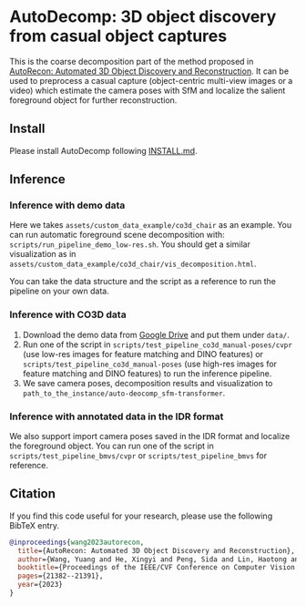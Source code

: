 # AutoDecomp: 3D object discovery from casual object captures
This is the coarse decomposition part of the method proposed in [AutoRecon: Automated 3D Object Discovery and Reconstruction](https://zju3dv.github.io/autorecon/files/autorecon.pdf). It can be used to preprocess a casual capture (object-centric multi-view images or a video) which estimate the camera poses with SfM and localize the salient foreground object for further reconstruction.

## Install
Please install AutoDecomp following [INSTALL.md](docs/INSTALL.md).

## Inference
### Inference with demo data
Here we takes `assets/custom_data_example/co3d_chair` as an example.
You can run automatic foreground scene decomposition with: `scripts/run_pipeline_demo_low-res.sh`.
You should get a similar visualization as in `assets/custom_data_example/co3d_chair/vis_decomposition.html`.

You can take the data structure and the script as a reference to run the pipeline on your own data.

### Inference with CO3D data
1. Download the demo data from [Google Drive](https://drive.google.com/drive/folders/1wgtV2WycT2zXVPCMQYm05q-0SIH2ZpER?usp=drive_link) and put them under `data/`.
2. Run one of the script in `scripts/test_pipeline_co3d_manual-poses/cvpr` (use low-res images for feature matching and DINO features) or `scripts/test_pipeline_co3d_manual-poses` (use high-res images for feature matching and DINO features) to run the inference pipeline.
3. We save camera poses, decomposition results and visualization to `path_to_the_instance/auto-deocomp_sfm-transformer`.

### Inference with annotated data in the IDR format
We also support import camera poses saved in the IDR format and localize the foreground object. You can run one of the script in `scripts/test_pipeline_bmvs/cvpr` or `scripts/test_pipeline_bmvs` for reference.

## Citation
If you find this code useful for your research, please use the following BibTeX entry.

```bibtex
@inproceedings{wang2023autorecon,
  title={AutoRecon: Automated 3D Object Discovery and Reconstruction},
  author={Wang, Yuang and He, Xingyi and Peng, Sida and Lin, Haotong and Bao, Hujun and Zhou, Xiaowei},
  booktitle={Proceedings of the IEEE/CVF Conference on Computer Vision and Pattern Recognition},
  pages={21382--21391},
  year={2023}
}
```